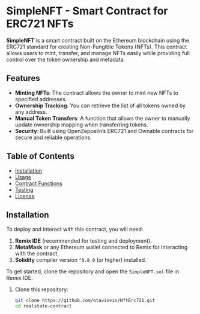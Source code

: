 # SimpleNFT - Smart Contract for ERC721 NFTs

**SimpleNFT** is a smart contract built on the Ethereum blockchain using the ERC721 standard for creating Non-Fungible Tokens (NFTs). This contract allows users to mint, transfer, and manage NFTs easily while providing full control over the token ownership and metadata.

## Features

- **Minting NFTs**: The contract allows the owner to mint new NFTs to specified addresses.
- **Ownership Tracking**: You can retrieve the list of all tokens owned by any address.
- **Manual Token Transfers**: A function that allows the owner to manually update ownership mapping when transferring tokens.
- **Security**: Built using OpenZeppelin’s ERC721 and Ownable contracts for secure and reliable operations.

## Table of Contents

- [Installation](#installation)
- [Usage](#usage)
- [Contract Functions](#contract-functions)
- [Testing](#testing)
- [License](#license)

## Installation

To deploy and interact with this contract, you will need:

1. **Remix IDE** (recommended for testing and deployment).
2. **MetaMask** or any Ethereum wallet connected to Remix for interacting with the contract.
3. **Solidity** compiler version `^0.8.0` (or higher) installed.

To get started, clone the repository and open the `SimpleNFT.sol` file in Remix IDE.

1. Clone this repository:
    ```bash
    git clone https://github.com/otaviovin/NftErc721.git
    cd realstate-contract
    ```

